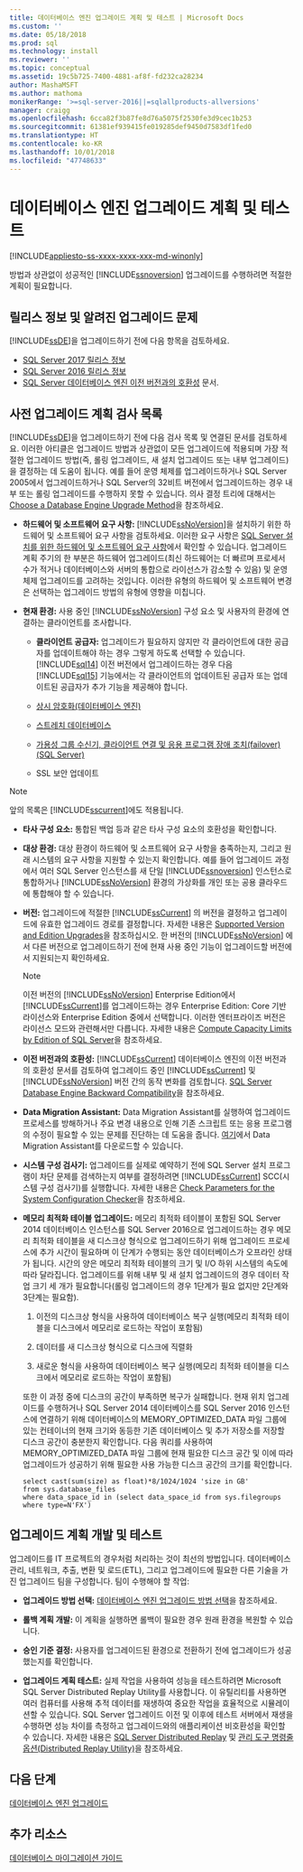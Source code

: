 ```yaml
---
title: 데이터베이스 엔진 업그레이드 계획 및 테스트 | Microsoft Docs
ms.custom: ''
ms.date: 05/18/2018
ms.prod: sql
ms.technology: install
ms.reviewer: ''
ms.topic: conceptual
ms.assetid: 19c5b725-7400-4881-af8f-fd232ca28234
author: MashaMSFT
ms.author: mathoma
monikerRange: '>=sql-server-2016||=sqlallproducts-allversions'
manager: craigg
ms.openlocfilehash: 6cca82f3b87fe8d76a5075f2530fe3d9cec1b253
ms.sourcegitcommit: 61381ef939415fe019285def9450d7583df1fed0
ms.translationtype: HT
ms.contentlocale: ko-KR
ms.lasthandoff: 10/01/2018
ms.locfileid: "47748633"
---
```

# <a name="plan-and-test-the-database-engine-upgrade-plan"></a>데이터베이스 엔진 업그레이드 계획 및 테스트

[!INCLUDE[appliesto-ss-xxxx-xxxx-xxx-md-winonly](../../includes/appliesto-ss-xxxx-xxxx-xxx-md-winonly.md)]
  
 방법과 상관없이 성공적인 [!INCLUDE[ssnoversion](../../includes/ssnoversion-md.md)] 업그레이드를 수행하려면 적절한 계획이 필요합니다.  
  
## <a name="release-notes-and-known-upgrade-issues"></a>릴리스 정보 및 알려진 업그레이드 문제  
 [!INCLUDE[ssDE](../../includes/ssde-md.md)]을 업그레이드하기 전에 다음 항목을 검토하세요.

- [SQL Server 2017 릴리스 정보](../../sql-server/sql-server-2017-release-notes.md) 
- [SQL Server 2016 릴리스 정보](../../sql-server/sql-server-2016-release-notes.md) 
- [SQL Server 데이터베이스 엔진 이전 버전과의 호환성](../../database-engine/sql-server-database-engine-backward-compatibility.md) 문서.  
  
## <a name="pre-upgrade-planning-checklist"></a>사전 업그레이드 계획 검사 목록  
 [!INCLUDE[ssDE](../../includes/ssde-md.md)]을 업그레이드하기 전에 다음 검사 목록 및 연결된 문서를 검토하세요. 이러한 아티클은 업그레이드 방법과 상관없이 모든 업그레이드에 적용되며 가장 적절한 업그레이드 방법(즉, 롤링 업그레이드, 새 설치 업그레이드 또는 내부 업그레이드)을 결정하는 데 도움이 됩니다. 예를 들어 운영 체제를 업그레이드하거나 SQL Server 2005에서 업그레이드하거나 SQL Server의 32비트 버전에서 업그레이드하는 경우 내부 또는 롤링 업그레이드를 수행하지 못할 수 있습니다. 의사 결정 트리에 대해서는 [Choose a Database Engine Upgrade Method](../../database-engine/install-windows/choose-a-database-engine-upgrade-method.md)을 참조하세요.  
  
-   **하드웨어 및 소프트웨어 요구 사항:** [!INCLUDE[ssNoVersion](../../includes/ssnoversion-md.md)]을 설치하기 위한 하드웨어 및 소프트웨어 요구 사항을 검토하세요. 이러한 요구 사항은 [SQL Server 설치를 위한 하드웨어 및 소프트웨어 요구 사항](../../sql-server/install/hardware-and-software-requirements-for-installing-sql-server.md)에서 확인할 수 있습니다. 업그레이드 계획 주기의 한 부분은 하드웨어 업그레이드(최신 하드웨어는 더 빠르며 프로세서 수가 적거나 데이터베이스와 서버의 통합으로 라이선스가 감소할 수 있음) 및 운영 체제 업그레이드를 고려하는 것입니다. 이러한 유형의 하드웨어 및 소프트웨어 변경은 선택하는 업그레이드 방법의 유형에 영향을 미칩니다.  
  
-   **현재 환경:** 사용 중인 [!INCLUDE[ssNoVersion](../../includes/ssnoversion-md.md)] 구성 요소 및 사용자의 환경에 연결하는 클라이언트를 조사합니다.  
  
    -   **클라이언트 공급자:** 업그레이드가 필요하지 않지만 각 클라이언트에 대한 공급자를 업데이트해야 하는 경우 그렇게 하도록 선택할 수 있습니다. [!INCLUDE[sql14](../../includes/sssql14-md.md)] 이전 버전에서 업그레이드하는 경우 다음 [!INCLUDE[sql15](../../includes/sssql15-md.md)] 기능에서는 각 클라이언트의 업데이트된 공급자 또는 업데이트된 공급자가 추가 기능을 제공해야 합니다.  
  
       -   [상시 암호화&#40;데이터베이스 엔진&#41;](../../relational-databases/security/encryption/always-encrypted-database-engine.md)  
  
       -   [스트레치 데이터베이스](../../sql-server/stretch-database/stretch-database.md)  
  
       -   [가용성 그룹 수신기, 클라이언트 연결 및 응용 프로그램 장애 조치(failover)&#40;SQL Server&#41;](../../database-engine/availability-groups/windows/listeners-client-connectivity-application-failover.md)  
  
       -   SSL 보안 업데이트  

   >[!NOTE]
   >앞의 목록은 [!INCLUDE[sscurrent](../../includes/sscurrent-md.md)]에도 적용됩니다.
  
-   **타사 구성 요소:** 통합된 백업 등과 같은 타사 구성 요소의 호환성을 확인합니다.  
  
-   **대상 환경:** 대상 환경이 하드웨어 및 소프트웨어 요구 사항을 충족하는지, 그리고 원래 시스템의 요구 사항을 지원할 수 있는지 확인합니다. 예를 들어 업그레이드 과정에서 여러 SQL Server 인스턴스를 새 단일 [!INCLUDE[ssnoversion](../../includes/ssnoversion-md.md)] 인스턴스로 통합하거나 [!INCLUDE[ssNoVersion](../../includes/ssnoversion-md.md)] 환경의 가상화를 개인 또는 공용 클라우드에 통합해야 할 수 있습니다.  
  
-   **버전:** 업그레이드에 적절한 [!INCLUDE[ssCurrent](../../includes/ssnoversion-md.md)] 의 버전을 결정하고 업그레이드에 유효한 업그레이드 경로를 결정합니다. 자세한 내용은 [Supported Version and Edition Upgrades](../../database-engine/install-windows/supported-version-and-edition-upgrades.md)을 참조하십시오. 한 버전의 [!INCLUDE[ssNoVersion](../../includes/ssnoversion-md.md)] 에서 다른 버전으로 업그레이드하기 전에 현재 사용 중인 기능이 업그레이드할 버전에서 지원되는지 확인하세요.  
  
    > [!NOTE]  
    >  이전 버전의 [!INCLUDE[ssNoVersion](../../includes/ssnoversion-md.md)] Enterprise Edition에서 [!INCLUDE[ssCurrent](../../includes/ssnoversion-md.md)]를 업그레이드하는 경우 Enterprise Edition: Core 기반 라이선스와 Enterprise Edition 중에서 선택합니다. 이러한 엔터프라이즈 버전은 라이선스 모드와 관련해서만 다릅니다. 자세한 내용은 [Compute Capacity Limits by Edition of SQL Server](../../sql-server/compute-capacity-limits-by-edition-of-sql-server.md)을 참조하세요.  
  
-   **이전 버전과의 호환성:** [!INCLUDE[ssCurrent](../../includes/ssnoversion-md.md)] 데이터베이스 엔진의 이전 버전과의 호환성 문서를 검토하여 업그레이드 중인 [!INCLUDE[ssCurrent](../../includes/ssnoversion-md.md)] 및 [!INCLUDE[ssNoVersion](../../includes/ssnoversion-md.md)] 버전 간의 동작 변화를 검토합니다. [SQL Server Database Engine Backward Compatibility](../../database-engine/sql-server-database-engine-backward-compatibility.md)을 참조하세요.  
  
-   **Data Migration Assistant:** Data Migration Assistant를 실행하여 업그레이드 프로세스를 방해하거나 주요 변경 내용으로 인해 기존 스크립트 또는 응용 프로그램의 수정이 필요할 수 있는 문제를 진단하는 데 도움을 줍니다.
    [여기](https://aka.ms/get-dma)에서 Data Migration Assistant를 다운로드할 수 있습니다.  
  
-   **시스템 구성 검사기:** 업그레이드를 실제로 예약하기 전에 SQL Server 설치 프로그램이 차단 문제를 검색하는지 여부를 결정하려면 [!INCLUDE[ssCurrent](../../includes/ssnoversion-md.md)] SCC(시스템 구성 검사기)를 실행합니다. 자세한 내용은 [Check Parameters for the System Configuration Checker](../../database-engine/install-windows/check-parameters-for-the-system-configuration-checker.md)을 참조하세요.  
  
-   **메모리 최적화 테이블 업그레이드:** 메모리 최적화 테이블이 포함된 SQL Server 2014 데이터베이스 인스턴스를 SQL Server 2016으로 업그레이드하는 경우 메모리 최적화 테이블을 새 디스크상 형식으로 업그레이드하기 위해 업그레이드 프로세스에 추가 시간이 필요하며 이 단계가 수행되는 동안 데이터베이스가 오프라인 상태가 됩니다.   시간의 양은 메모리 최적화 테이블의 크기 및 I/O 하위 시스템의 속도에 따라 달라집니다. 업그레이드를 위해 내부 및 새 설치 업그레이드의 경우 데이터 작업 크기 세 개가 필요합니다(롤링 업그레이드의 경우 1단계가 필요 없지만 2단계와 3단계는 필요함).  
  
    1.  이전의 디스크상 형식을 사용하여 데이터베이스 복구 실행(메모리 최적화 테이블을 디스크에서 메모리로 로드하는 작업이 포함됨)  
  
    2.  데이터를 새 디스크상 형식으로 디스크에 직렬화  
  
    3.  새로운 형식을 사용하여 데이터베이스 복구 실행(메모리 최적화 테이블을 디스크에서 메모리로 로드하는 작업이 포함됨)  
  
     또한 이 과정 중에 디스크의 공간이 부족하면 복구가 실패합니다. 현재 위치 업그레이드를 수행하거나 SQL Server 2014 데이터베이스를 SQL Server 2016 인스턴스에 연결하기 위해 데이터베이스의 MEMORY_OPTIMIZED_DATA 파일 그룹에 있는 컨테이너의 현재 크기와 동등한 기존 데이터베이스 및 추가 저장소를 저장할 디스크 공간이 충분한지 확인합니다. 다음 쿼리를 사용하여 MEMORY_OPTIMIZED_DATA 파일 그룹에 현재 필요한 디스크 공간 및 이에 따라 업그레이드가 성공하기 위해 필요한 사용 가능한 디스크 공간의 크기를 확인합니다.  
  
    ```  
    select cast(sum(size) as float)*8/1024/1024 'size in GB'   
    from sys.database_files  
    where data_space_id in (select data_space_id from sys.filegroups where type=N'FX')  
    ```  
  
## <a name="develop-and-test-the-upgrade-plan"></a>업그레이드 계획 개발 및 테스트  
 업그레이드를 IT 프로젝트의 경우처럼 처리하는 것이 최선의 방법입니다. 데이터베이스 관리, 네트워크, 추출, 변환 및 로드(ETL), 그리고 업그레이드에 필요한 다른 기술을 가진 업그레이드 팀을 구성합니다. 팀이 수행해야 할 작업:  
  
-   **업그레이드 방법 선택:** [데이터베이스 엔진 업그레이드 방법 선택](../../database-engine/install-windows/choose-a-database-engine-upgrade-method.md)을 참조하세요.  
  
-   **롤백 계획 개발:** 이 계획을 실행하면 롤백이 필요한 경우 원래 환경을 복원할 수 있습니다.  
  
-   **승인 기준 결정:** 사용자를 업그레이드된 환경으로 전환하기 전에 업그레이드가 성공했는지를 확인합니다.  
  
-   **업그레이드 계획 테스트:** 실제 작업을 사용하여 성능을 테스트하려면 Microsoft SQL Server Distributed Replay Utility를 사용합니다. 이 유틸리티를 사용하면 여러 컴퓨터를 사용해 추적 데이터를 재생하여 중요한 작업을 효율적으로 시뮬레이션할 수 있습니다. SQL Server 업그레이드 이전 및 이후에 테스트 서버에서 재생을 수행하면 성능 차이를 측정하고 업그레이드와의 애플리케이션 비호환성을 확인할 수 있습니다. 자세한 내용은 [SQL Server Distributed Replay](../../tools/distributed-replay/sql-server-distributed-replay.md) 및 [관리 도구 명령줄 옵션&#40;Distributed Replay Utility&#41;](../../tools/distributed-replay/administration-tool-command-line-options-distributed-replay-utility.md)을 참조하세요.  
  
## <a name="next-steps"></a>다음 단계  
[데이터베이스 엔진 업그레이드](../../database-engine/install-windows/upgrade-database-engine.md) 
  
## <a name="additional-resources"></a>추가 리소스 
[데이터베이스 마이그레이션 가이드](https://aka.ms/datamigration)  
